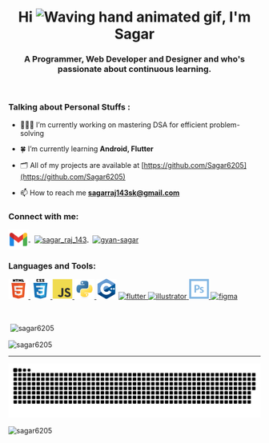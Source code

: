 <h1 align="center">Hi 
  <img src="https://raw.githubusercontent.com/nixin72/nixin72/master/wave.gif" 
         alt="Waving hand animated gif"
         height="45"
         width="45" />, I'm Sagar</h1>
<h3 align="center">A Programmer, Web Developer and Designer and who's passionate about continuous learning.</h3>

<br>
<h3>Talking about Personal Stuffs : </h3>

- 👨🏻‍💻  I’m currently working on mastering DSA for efficient problem-solving

- 🍀  I’m currently learning **Android, Flutter**

- 🗂️  All of my projects are available at [https://github.com/Sagar6205](https://github.com/Sagar6205)

- 📫  How to reach me **sagarraj143sk@gmail.com**

<h3 align="left">Connect with me:</h3>
<p align="left">
<a href="https://gmail.com/sagarraj143sk@gmail.com" target="blank"><img align="center" src="https://raw.githubusercontent.com/Sagar6205/Sagar6205/main/icons8-gmail-96.png" alt="sagarraj143sk@gmail.com" height="40" width="40" />
</a>&nbsp;
<a href="https://instagram.com/sagar_raj_143" target="blank"><img align="center" src="https://raw.githubusercontent.com/rahuldkjain/github-profile-readme-generator/master/src/images/icons/Social/instagram.svg" alt="sagar_raj_143" height="30" width="40" />
</a>&nbsp;
<a href="https://linkedin.com/in/gyan-sagar" target="blank"><img align="center" src="https://raw.githubusercontent.com/rahuldkjain/github-profile-readme-generator/master/src/images/icons/Social/linked-in-alt.svg" alt="gyan-sagar" height="30" width="40" /></a>  
</p>

<h3 align="left">Languages and Tools:</h3>
<p align="left"> <a href="https://www.w3schools.com/cpp/" target="_blank" rel="noreferrer"> 
<a href="https://www.w3.org/html/" target="_blank" rel="noreferrer"> <img src="https://raw.githubusercontent.com/devicons/devicon/master/icons/html5/html5-original-wordmark.svg" alt="html5" width="40" height="40"/> 
  <a href="https://www.w3schools.com/css/" target="_blank" rel="noreferrer"> <img src="https://raw.githubusercontent.com/devicons/devicon/master/icons/css3/css3-original-wordmark.svg" alt="css3" width="40" height="40"/> </a>
  <a href="https://developer.mozilla.org/en-US/docs/Web/JavaScript" target="_blank" rel="noreferrer">
    <img src="https://raw.githubusercontent.com/devicons/devicon/master/icons/javascript/javascript-original.svg" alt="javascript" width="40" height="40"/> </a>
    <a href="https://www.python.org" target="_blank" rel="noreferrer">
  <img src="https://raw.githubusercontent.com/devicons/devicon/master/icons/python/python-original.svg" alt="python" width="40" height="40"/> </a> 
<img src="https://raw.githubusercontent.com/devicons/devicon/master/icons/cplusplus/cplusplus-original.svg" alt="cplusplus" width="40" height="40"/> </a> <a href="https://flutter.dev" target="_blank" rel="noreferrer"> <img src="https://www.vectorlogo.zone/logos/flutterio/flutterio-icon.svg" alt="flutter" width="40" height="40"/> </a> </a> <a href="https://www.adobe.com/in/products/illustrator.html" target="_blank" rel="noreferrer"> <img src="https://www.vectorlogo.zone/logos/adobe_illustrator/adobe_illustrator-icon.svg" alt="illustrator" width="40" height="40"/> </a> <a href="https://www.photoshop.com/en" target="_blank" rel="noreferrer"> <img src="https://raw.githubusercontent.com/devicons/devicon/master/icons/photoshop/photoshop-line.svg" alt="photoshop" width="40" height="40"/> </a> 
<a href="https://www.figma.com/" target="_blank" rel="noreferrer"> <img src="https://www.vectorlogo.zone/logos/figma/figma-icon.svg" alt="figma" width="40" height="40"/> </a> 
</p>
<br>
<p>&nbsp;<img align="center" height="200px" width="400" src="https://github-readme-stats.vercel.app/api?username=sagar6205&show_icons=true&locale=en&theme=radical" alt="sagar6205" /></p>
<!-- <div></div> -->
<p><img align="center" height="200px" width="400" src="https://github-readme-streak-stats.herokuapp.com/?user=sagar6205&theme=radical" alt="sagar6205" /></p>
<hr>
<p align="center">
  <img src="https://raw.githubusercontent.com/Sagar6205/Sagar6205/105696069943ad5c484f6aed5f0837f9ae377b46/github-user-contribution.svg" alt="snake"></center>
</p>

<p align="left"> <img src="https://komarev.com/ghpvc/?username=sagar6205&label=Profile%20views&color=0e75b6&style=flat" alt="sagar6205" /> </p>
